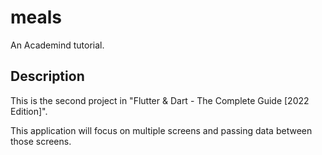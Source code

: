 # meals

An Academind tutorial.

## Description

This is the second project in "Flutter & Dart - The Complete Guide [2022 Edition]".

This application will focus on multiple screens and passing data between those screens.

